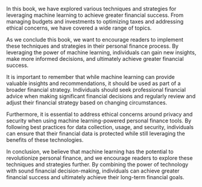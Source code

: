 
In this book, we have explored various techniques and strategies for leveraging machine learning to achieve greater financial success. From managing budgets and investments to optimizing taxes and addressing ethical concerns, we have covered a wide range of topics.

As we conclude this book, we want to encourage readers to implement these techniques and strategies in their personal finance process. By leveraging the power of machine learning, individuals can gain new insights, make more informed decisions, and ultimately achieve greater financial success.

It is important to remember that while machine learning can provide valuable insights and recommendations, it should be used as part of a broader financial strategy. Individuals should seek professional financial advice when making significant financial decisions and regularly review and adjust their financial strategy based on changing circumstances.

Furthermore, it is essential to address ethical concerns around privacy and security when using machine learning-powered personal finance tools. By following best practices for data collection, usage, and security, individuals can ensure that their financial data is protected while still leveraging the benefits of these technologies.

In conclusion, we believe that machine learning has the potential to revolutionize personal finance, and we encourage readers to explore these techniques and strategies further. By combining the power of technology with sound financial decision-making, individuals can achieve greater financial success and ultimately achieve their long-term financial goals.
